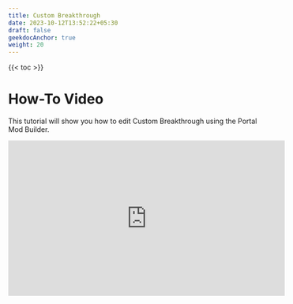 ```yaml
---
title: Custom Breakthrough
date: 2023-10-12T13:52:22+05:30
draft: false
geekdocAnchor: true
weight: 20
---
```


{{< toc >}}

# How-To Video

This tutorial will show you how to edit Custom Breakthrough using the Portal Mod Builder.

<iframe width="560" height="315" src="https://www.youtube.com/embed/ZaDGV6wWZNs?si=IypxI5f4jiCTBmQP" title="YouTube video player" frameborder="0" allow="accelerometer; autoplay; clipboard-write; encrypted-media; gyroscope; picture-in-picture; web-share" allowfullscreen></iframe>
